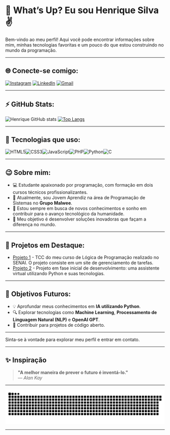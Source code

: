 # 👋 What’s Up? Eu sou Henrique Silva ✌️

Bem-vindo ao meu perfil! Aqui você pode encontrar informações sobre mim, minhas tecnologias favoritas e um pouco do que estou construindo no mundo da programação.

---

## 🌐 Conecte-se comigo:

[![Instagram](https://img.shields.io/badge/Instagram-E4405F?style=for-the-badge&logo=instagram&logoColor=white)](https://www.instagram.com/henrique.nte/)
[![LinkedIn](https://img.shields.io/badge/LinkedIn-0077B5?style=for-the-badge&logo=linkedin&logoColor=white)](https://www.linkedin.com/in/henrique-santos-silva-8461382a2/)
[![Gmail](https://img.shields.io/badge/Gmail-D14836?style=for-the-badge&logo=gmail&logoColor=white)](mailto:silvashrq@gmail.com)

---

## ⚡ GitHub Stats:

![Henrique GitHub stats](https://github-readme-stats.vercel.app/api?username=Henrique-nte&show_icons=true&theme=radical)
[![Top Langs](https://github-readme-stats.vercel.app/api/top-langs/?username=Henrique-nte&layout=compact&theme=radical)](https://github.com/anuraghazra/github-readme-stats)

---

## 🚀 Tecnologias que uso:

<div style="display: flex; flex-wrap: wrap;">
   <img alt="HTML5" src="https://img.shields.io/badge/HTML5-E34F26?style=for-the-badge&logo=html5&logoColor=white" />
   <img alt="CSS3" src="https://img.shields.io/badge/CSS3-1572B6?style=for-the-badge&logo=css3&logoColor=white" />
   <img alt="JavaScript" src="https://img.shields.io/badge/JavaScript-F7DF1E?style=for-the-badge&logo=javascript&logoColor=black" />
   <img alt="PHP" src="https://img.shields.io/badge/PHP-777BB4?style=for-the-badge&logo=php&logoColor=white" />
   <img alt="Python" src="https://img.shields.io/badge/Python-14354C?style=for-the-badge&logo=python&logoColor=white" />
   <img alt="C" src="https://img.shields.io/badge/C-00599C?style=for-the-badge&logo=c&logoColor=white" />
</div>

---

## 😉 Sobre mim:

- 💻 Estudante apaixonado por programação, com formação em dois cursos técnicos profissionalizantes.
- 🚀 Atualmente, sou Jovem Aprendiz na área de Programação de Sistemas no **Grupo Malwee**.
- 🌱 Estou sempre em busca de novos conhecimentos e sonho em contribuir para o avanço tecnológico da humanidade.
- 🎯 Meu objetivo é desenvolver soluções inovadoras que façam a diferença no mundo.

---

## 🌟 Projetos em Destaque:

- [Projeto 1](https://github.com/henrique-nte/Quality-Time) - TCC do meu curso de Lógica de Programação realizado no SENAI. O projeto consiste em um site de gerenciamento de tarefas.
- [Projeto 2](https://github.com/henrique-nte/Julie-s) - Projeto em fase inicial de desenvolvimento: uma assistente virtual utilizando Python e suas tecnologias.

---

## 🎯 Objetivos Futuros:

- 💡 Aprofundar meus conhecimentos em **IA utilizando Python**.
- 🔍 Explorar tecnologias como **Machine Learning**, **Processamento de Linguagem Natural (NLP)** e **OpenAI GPT**.
- 🚀 Contribuir para projetos de código aberto.

---

Sinta-se à vontade para explorar meu perfil e entrar em contato. 

---

## ✨ Inspiração

> **"A melhor maneira de prever o futuro é inventá-lo."**  
> — *Alan Kay*

---

![Snake animation](https://github.com/henrique-nte/henrique-nte/blob/output/github-contribution-grid-snake.svg)

---
